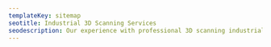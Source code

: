 ```yaml
---
templateKey: sitemap
seotitle: Industrial 3D Scanning Services
seodescription: Our experience with professional 3D scanning industrial power plants, architectural engineering and 3D printing services for Washington and Idaho
---
```

